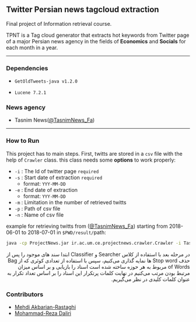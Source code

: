 ## Twitter Persian news tagcloud extraction

Final project of Information retrieval course.

TPNT is a Tag cloud generator that extracts hot keywords from Twitter page of a major Persian news agency in the fields of **Economics** and **Socials** for each month in a year.

---

### Dependencies

* `GetOldTweets-java v1.2.0`

* `Lucene 7.2.1`

### News agency
 
* Tasnim News([@TasnimNews_Fa](https://twitter.com/tasnimnews_fa))

---

### How to Run

This project has to main steps. First, twitts are stored in a `csv` file with the help of `Crawler` class. this class needs some **options** to work properly:

 * `-i` : The Id of twitter page  `required`
 * `-s` : Start date of extraction  `required`
   * format: `YYY-MM-DD`
 * `-e` : End date of extraction 
   * format: `YYY-MM-DD`
 * `-m` : Limitation in the number of retrieved twitts 
 * `-p` : Path of csv file
 * `-n` : Name of csv file


example for retrieving twitts from ([@TasnimNews_Fa](https://twitter.com/tasnimnews_fa)) starting from 2018-06-01 to 2018-07-01 in `$PWD/result/`path:

```bash
java -cp ProjectNews.jar ir.ac.um.ce.projectnews.crawler.Crawler -i Tasnimnews_Fa -s 2018-06-01 -e 2018-07-01 -p result/
```

<p dir="rtl">
در مرحله بعد با استفاده از کلاس Searcher و Classifier  ابتدا سند های موجود را  پس از حذف Stop word ها نمایه گذاری می‌کنیم، سپس با استفاده از تعدادی کوئری که از Bag of Words مربوط به هر حوزه ساخته شده است اسناد را بازیابی و بر اساس میزان مرتبط بودن مرتب می‌کنیم
در نهایت کلمات پرتکرار این اسناد را بر اساس تعداد تکرار به عنوان کلمات کلیدی در نظر می‌گیریم.
</p>

### Contributors

* [Mehdi Akbarian-Rastaghi](@makbn)
* [Mohammad-Reza Daliri](@mrdaliri)


